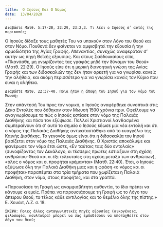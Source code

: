 ```yaml
---
title:  Ο Ιησους Και Ο Νομος
date:  13/04/2020
---
```


`Διαβάστε Ματθ. 5:17-20, 22:29, 23:2,3. Τι λέει ο Ιησούς σ’ αυτές τις περικοπές;`

Ο Ιησούς δίδαξε τους μαθητές Του να υπακούν στον Λόγο του Θεού και στον Νόμο. Πουθενά δεν φαίνεται να αμφισβητεί την εξουσία ή την αρμοδιότητα της Αγίας Γραφής. Απεναντίας, συνεχώς αναφερόταν σ’ αυτήν ως πηγή Θεϊκής εξουσίας. Και στους Σαδδουκαίους είπε, «Πλανάσθε, μη γνωρίζοντες τας γραφάς μηδέ την δύναμιν του Θεού» (Ματθ. 22:29). Ο Ιησούς είπε ότι η μερική διανοητική γνώση της Αγίας Γραφής και των διδασκαλιών της δεν ήταν αρκετή για να γνωρίσει κανείς την αλήθεια, και ακόμη περισσότερο για να γνωρίσει κανείς τον Κύριο που είναι η αλήθεια.

`Διαβάστε Ματθ. 22:37-40. Ποια ήταν η άποψη του Ιησού για τον νόμο του Μωυσή;`

Στην απάντησή Του προς τον νομικό, ο Ιησούς αναφέρθηκε συνοπτικά στις Δέκα Εντολές που δόθηκαν στον Μωυσή 1500 χρόνια πριν. Οφείλουμε να αναγνωρίσουμε το πώς ο Ιησούς εστίασε στον νόμο της Παλαιάς Διαθήκης και πόσο τον εξύψωσε. Πολλοί Χριστιανοί λανθασμένα συμπεραίνουν ότι σ’ αυτό το σημείο ο Ιησούς έδωσε μία νέα εντολή και ότι ο νόμος της Παλαιάς Διαθήκης αντικαταστάθηκε από το ευαγγέλιο της Καινής Διαθήκης. Το γεγονός όμως είναι ότι η διδασκαλία του Ιησού βασίζεται στον νόμο της Παλαιάς Διαθήκης. Ο Χριστός αποκάλυψε και φανέρωσε τον νόμο έτσι ώστε, «Εν ταύταις ταις δύο εντολαίς» (συνοψίζοντας τον Δεκάλογο, οι τέσσερις πρώτες εστιάζουν στη σχέση ανθρώπου-Θεού και οι έξι τελευταίες στη σχέση μεταξύ των ανθρώπων), «όλος ο νόμος και οι προφήται κρέμανται» (Ματθ. 22:40). Έτσι, ο Ιησούς εξύψωσε όλη την Παλαιά Διαθήκη μιας και η φράση «ο νόμος και οι προφήται» παραπέμπει στα τρία τμήματα που χωρίζεται η Παλαιά Διαθήκη, στον νόμο, στους προφήτες, και στα γραπτά.

«Παρουσίασε τη Γραφή ως αναμφισβήτητη αυθεντία, το ίδιο πρέπει να κάνουμε κι εμείς. Πρέπει να παρουσιάσουμε τη Γραφή ως το Λόγο του άπειρου Θεού, το τέλος κάθε αντιλογίας και το θεμέλιο όλης της πίστης.» Ε. Χουάιτ, Λ.Ζ. σ. 18.

`ΣΚΕΨΗ: Ποιες άλλες ανταγωνιστικές πηγές εξουσίας (οικογένεια, φιλοσοφία, κουλτούρα) μπορεί να σας εμποδίσουν να υποταχθείτε στον Λόγο του Θεού;`